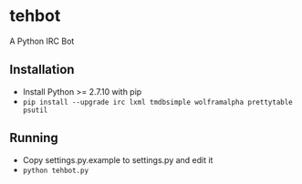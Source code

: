 # tehbot
A Python IRC Bot

## Installation
* Install Python >= 2.7.10 with pip
* `pip install --upgrade irc lxml tmdbsimple wolframalpha prettytable psutil`

## Running
* Copy settings.py.example to settings.py and edit it
* `python tehbot.py`
